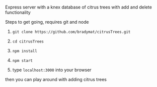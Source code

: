 Express server with a knex database of citrus trees with add and delete functionality


Steps to get going, requires git and node

  1. `git clone https://github.com/bradymat/citrusTrees.git`
  
  2. `cd citrusTrees`
  
  3. `npm install`
  
  4. `npm start`
  
  5. type `localhost:3000` into your browser
  
then you can play around with adding citrus trees
